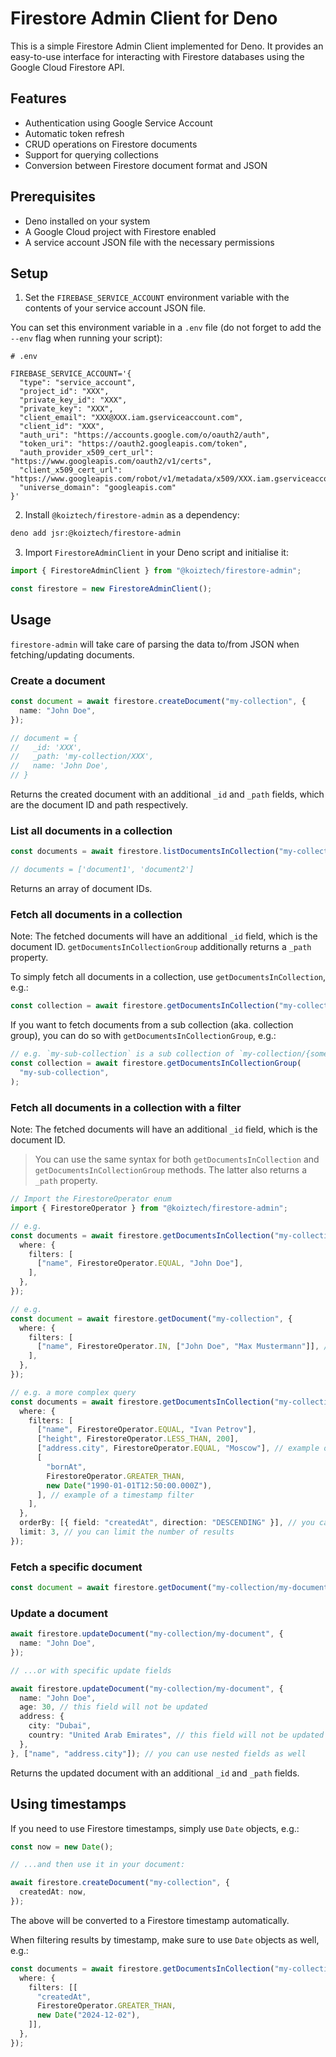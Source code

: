 # Firestore Admin Client for Deno

This is a simple Firestore Admin Client implemented for Deno. It provides an
easy-to-use interface for interacting with Firestore databases using the Google
Cloud Firestore API.

## Features

- Authentication using Google Service Account
- Automatic token refresh
- CRUD operations on Firestore documents
- Support for querying collections
- Conversion between Firestore document format and JSON

## Prerequisites

- Deno installed on your system
- A Google Cloud project with Firestore enabled
- A service account JSON file with the necessary permissions

## Setup

1. Set the `FIREBASE_SERVICE_ACCOUNT` environment variable with the contents of
   your service account JSON file.

You can set this environment variable in a `.env` file (do not forget to add the
`--env` flag when running your script):

```text
# .env

FIREBASE_SERVICE_ACCOUNT='{
  "type": "service_account",
  "project_id": "XXX",
  "private_key_id": "XXX",
  "private_key": "XXX",
  "client_email": "XXX@XXX.iam.gserviceaccount.com",
  "client_id": "XXX",
  "auth_uri": "https://accounts.google.com/o/oauth2/auth",
  "token_uri": "https://oauth2.googleapis.com/token",
  "auth_provider_x509_cert_url": "https://www.googleapis.com/oauth2/v1/certs",
  "client_x509_cert_url": "https://www.googleapis.com/robot/v1/metadata/x509/XXX.iam.gserviceaccount.com",
  "universe_domain": "googleapis.com"
}'
```

2. Install `@koiztech/firestore-admin` as a dependency:

```bash
deno add jsr:@koiztech/firestore-admin
```

3. Import `FirestoreAdminClient` in your Deno script and initialise it:

```typescript
import { FirestoreAdminClient } from "@koiztech/firestore-admin";

const firestore = new FirestoreAdminClient();
```

## Usage

`firestore-admin` will take care of parsing the data to/from JSON when
fetching/updating documents.

### Create a document

```typescript
const document = await firestore.createDocument("my-collection", {
  name: "John Doe",
});

// document = {
//   _id: 'XXX',
//   _path: 'my-collection/XXX',
//   name: 'John Doe',
// }
```

Returns the created document with an additional `_id` and `_path` fields, which
are the document ID and path respectively.

### List all documents in a collection

```typescript
const documents = await firestore.listDocumentsInCollection("my-collection");

// documents = ['document1', 'document2']
```

Returns an array of document IDs.

### Fetch all documents in a collection

Note: The fetched documents will have an additional `_id` field, which is the
document ID. `getDocumentsInCollectionGroup` additionally returns a `_path`
property.

To simply fetch all documents in a collection, use `getDocumentsInCollection`,
e.g.:

```typescript
const collection = await firestore.getDocumentsInCollection("my-collection");
```

If you want to fetch documents from a sub collection (aka. collection group),
you can do so with `getDocumentsInCollectionGroup`, e.g.:

```typescript
// e.g. `my-sub-collection` is a sub collection of `my-collection/{someId}`
const collection = await firestore.getDocumentsInCollectionGroup(
  "my-sub-collection",
);
```

### Fetch all documents in a collection with a filter

Note: The fetched documents will have an additional `_id` field, which is the
document ID.

> You can use the same syntax for both `getDocumentsInCollection` and
> `getDocumentsInCollectionGroup` methods. The latter also returns a `_path`
> property.

```typescript
// Import the FirestoreOperator enum
import { FirestoreOperator } from "@koiztech/firestore-admin";

// e.g.
const documents = await firestore.getDocumentsInCollection("my-collection", {
  where: {
    filters: [
      ["name", FirestoreOperator.EQUAL, "John Doe"],
    ],
  },
});

// e.g.
const document = await firestore.getDocument("my-collection", {
  where: {
    filters: [
      ["name", FirestoreOperator.IN, ["John Doe", "Max Mustermann"]], // example of an IN filter
    ],
  },
});

// e.g. a more complex query
const documents = await firestore.getDocumentsInCollection("my-collection", {
  where: {
    filters: [
      ["name", FirestoreOperator.EQUAL, "Ivan Petrov"],
      ["height", FirestoreOperator.LESS_THAN, 200],
      ["address.city", FirestoreOperator.EQUAL, "Moscow"], // example of a nested field
      [
        "bornAt",
        FirestoreOperator.GREATER_THAN,
        new Date("1990-01-01T12:50:00.000Z"),
      ], // example of a timestamp filter
    ],
  },
  orderBy: [{ field: "createdAt", direction: "DESCENDING" }], // you can sort the results
  limit: 3, // you can limit the number of results
});
```

### Fetch a specific document

```typescript
const document = await firestore.getDocument("my-collection/my-document");
```

### Update a document

```typescript
await firestore.updateDocument("my-collection/my-document", {
  name: "John Doe",
});

// ...or with specific update fields

await firestore.updateDocument("my-collection/my-document", {
  name: "John Doe",
  age: 30, // this field will not be updated
  address: {
    city: "Dubai",
    country: "United Arab Emirates", // this field will not be updated
  },
}, ["name", "address.city"]); // you can use nested fields as well
```

Returns the updated document with an additional `_id` and `_path` fields.

## Using timestamps

If you need to use Firestore timestamps, simply use `Date` objects, e.g.:

```typescript
const now = new Date();

// ...and then use it in your document:

await firestore.createDocument("my-collection", {
  createdAt: now,
});
```

The above will be converted to a Firestore timestamp automatically.

When filtering results by timestamp, make sure to use `Date` objects as well,
e.g.:

```typescript
const documents = await firestore.getDocumentsInCollection("my-collection", {
  where: {
    filters: [[
      "createdAt",
      FirestoreOperator.GREATER_THAN,
      new Date("2024-12-02"),
    ]],
  },
});
```
